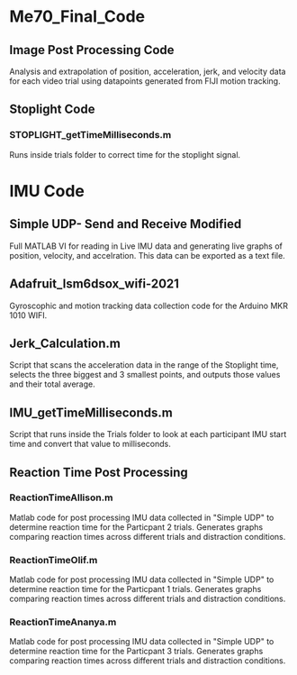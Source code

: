 # Me70_Final_Code

## Image Post Processing Code

Analysis and extrapolation of position, acceleration, jerk, and velocity data for each video trial using datapoints generated from FIJI motion tracking.

## Stoplight Code

### STOPLIGHT_getTimeMilliseconds.m
Runs inside trials folder to correct time for the stoplight signal.

# IMU Code
## Simple UDP- Send and Receive Modified
Full MATLAB VI for reading in Live IMU data and generating live graphs of position, velocity, and accelration. This data can be exported as a text file. 

## Adafruit_lsm6dsox_wifi-2021
Gyroscophic and motion tracking data collection code for the Arduino MKR 1010 WIFI.

## Jerk_Calculation.m

Script that scans the acceleration data in the range of the Stoplight time, selects the three biggest and 3 smallest points, and
outputs those values and their total average. 

## IMU_getTimeMilliseconds.m
Script that runs inside the Trials folder to look at each participant IMU start time and convert that value to milliseconds.

## Reaction Time Post Processing

### ReactionTimeAllison.m

Matlab code for post processing IMU data collected in "Simple UDP" to determine reaction time for the Particpant 2 trials. Generates graphs comparing reaction times across different trials and distraction conditions. 

### ReactionTimeOlif.m

Matlab code for post processing IMU data collected in "Simple UDP" to determine reaction time for the Particpant 1 trials. Generates graphs comparing reaction times across different trials and distraction conditions. 

### ReactionTimeAnanya.m

Matlab code for post processing IMU data collected in "Simple UDP" to determine reaction time for the Particpant 3 trials. Generates graphs comparing reaction times across different trials and distraction conditions. 


